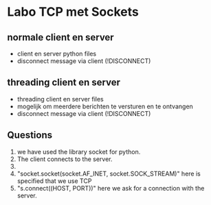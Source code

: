 # Labo TCP met Sockets

## normale client en server
- client en server python files
- disconnect message via client (!DISCONNECT)

## threading  client en server
- threading client en server files
- mogelijk om meerdere berichten te versturen en te ontvangen 
- disconnect message via client (!DISCONNECT)


## Questions
 1. we have used the library socket for python.
 2. The client connects to the server.
 3. 
 4. "socket.socket(socket.AF_INET, socket.SOCK_STREAM)" here is specified that we use TCP 
 5. "s.connect((HOST, PORT))" here we ask for a connection with the server.

